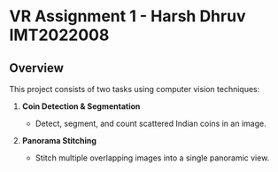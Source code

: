 # VR Assignment 1 - Harsh Dhruv IMT2022008

## Overview
This project consists of two tasks using computer vision techniques:

1. **Coin Detection & Segmentation**
   - Detect, segment, and count scattered Indian coins in an image.
   
2. **Panorama Stitching**
   - Stitch multiple overlapping images into a single panoramic view.
